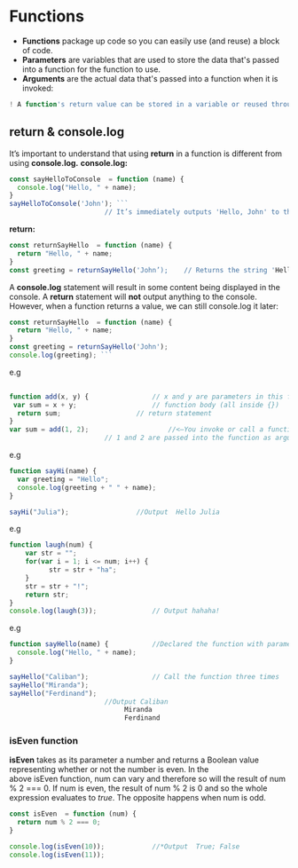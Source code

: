 # Functions
- **Functions** package up code so you can easily use (and reuse) a block of code. 
- **Parameters** are variables that are used to store the data that's passed into a function for the function to use. 
- **Arguments** are the actual data that's passed into a function when it is invoked:
```js 
! A function's return value can be stored in a variable or reused throughout your program as a function argument
```
## return & console.log
It’s important to understand that using **return** in a function is different from using **console.log.**
**console.log:**

```js
const sayHelloToConsole  = function (name) {
  console.log("Hello, " + name);
}
sayHelloToConsole('John'); ```
 						// It’s immediately outputs 'Hello, John' to the console.
```
**return:**
```js
const returnSayHello  = function (name) {
  return "Hello, " + name;
}
const greeting = returnSayHello('John’);	// Returns the string 'Hello, John' to a variable and nothing will get output to the console.
```
A **console.log** statement will result in some content being displayed in the console. 
A **return** statement will **not** output anything to the console. 
However, when a function returns a value, we can still console.log it later:
```js
const returnSayHello  = function (name) {
  return "Hello, " + name;
}
const greeting = returnSayHello('John');
console.log(greeting); ```
```
e.g
```js
								
function add(x, y) {				// x and y are parameters in this function declaration
 var sum = x + y;			        // function body (all inside {})
  return sum; 					// return statement
}
var sum = add(1, 2);			        //<—You invoke or call a function to have it do something (add(1,2))
						// 1 and 2 are passed into the function as arguments

```
e.g
```js
function sayHi(name) {
  var greeting = "Hello";
  console.log(greeting + " " + name);
}

sayHi("Julia");					//Output  Hello Julia
```

e.g
```js
function laugh(num) {
    var str = "";
    for(var i = 1; i <= num; i++) {
          str = str + "ha"; 
    }
    str = str + "!"; 
    return str;
}
console.log(laugh(3));  			// Output hahaha!

```
e.g
```js
function sayHello(name) {			//Declared the function with parameter - name
  console.log("Hello, " + name);
}

sayHello("Caliban");				// Call the function three times
sayHello("Miranda");
sayHello("Ferdinand");						
						//Output Caliban
							 Miranda
							 Ferdinand

```
### isEven function

**isEven** takes as its parameter a number and returns a Boolean value representing whether or not the number is even.
In the above isEven function, num can vary and therefore so will the result of num % 2 === 0. 
If num is even, the result of num % 2 is 0 and so the whole expression evaluates to *true*. 
The opposite happens when num is odd.

```js
const isEven  = function (num) {
  return num % 2 === 0;
}

console.log(isEven(10));			//*Output  True; False
console.log(isEven(11));							           
							
```
